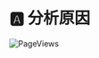 # 🅰️ 分析原因



![PageViews](https://visitor-badge.laobi.icu/badge?page_id=sjhfx.linji&left_text=PageViews&right_color=%2300589F)